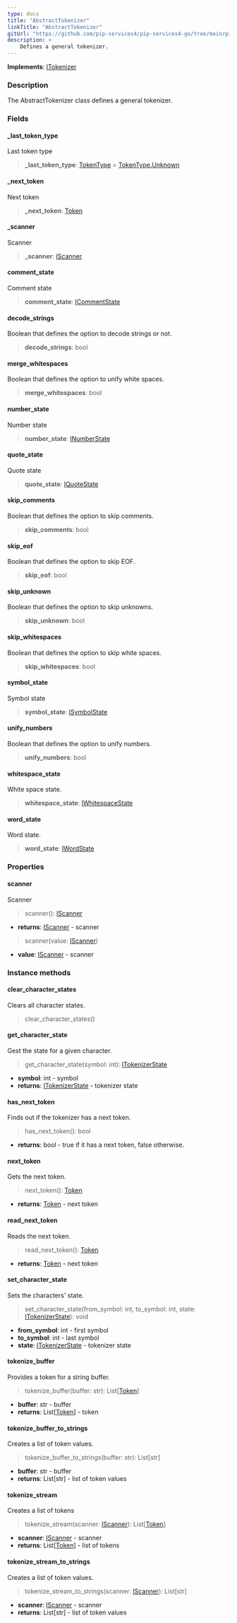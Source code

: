 ```yaml
---
type: docs
title: "AbstractTokenizer"
linkTitle: "AbstractTokenizer"
gitUrl: "https://github.com/pip-services4/pip-services4-go/tree/main/pip-services4-expressions-go"
description: > 
    Defines a general tokenizer.
---
```


**Implements**: [ITokenizer](../itokenizer)

### Description

The AbstractTokenizer class defines a general tokenizer.

### Fields

<span class="hide-title-link">

#### _last_token_type
Last token type
> **_last_token_type**: [TokenType](../token_type) = [TokenType.Unknown](../token_type)

#### _next_token
Next token
> **_next_token**: [Token](../token)

#### _scanner
Scanner
> **_scanner**: [IScanner](../../io/iscanner)


#### comment_state
Comment state
> **comment_state**: [ICommentState](../icomment_state)


#### decode_strings
Boolean that defines the option to decode strings or not.
> **decode_strings**: bool


#### merge_whitespaces
Boolean that defines the option to unify white spaces.
> **merge_whitespaces**: bool


#### number_state
Number state
> **number_state**: [INumberState](../inumber_state)


#### quote_state
Quote state
> **quote_state**: [IQuoteState](../iquote_state)

#### skip_comments
Boolean that defines the option to skip comments.
> **skip_comments**: bool


#### skip_eof
Boolean that defines the option to skip EOF.
> **skip_eof**: bool

#### skip_unknown
Boolean that defines the option to skip unknowns.
> **skip_unknown**: bool


#### skip_whitespaces
Boolean that defines the option to skip white spaces.
> **skip_whitespaces**: bool


#### symbol_state
Symbol state
> **symbol_state**: [ISymbolState](../isymbol_state)

#### unify_numbers
Boolean that defines the option to unify numbers.
> **unify_numbers**: bool


#### whitespace_state
White space state.
> **whitespace_state**: [IWhitespaceState](../iwhitespace_state)


#### word_state
Word state.
> **word_state**: [IWordState](../iword_state)


</span>

### Properties

#### scanner
Scanner
> scanner(): [IScanner](../../io/iscanner)

- **returns**: [IScanner](../../io/iscanner) - scanner


> scanner(value: [IScanner](../../io/iscanner))

- **value**: [IScanner](../../io/iscanner) - scanner


### Instance methods


#### clear_character_states
Clears all character states.

> clear_character_states()

#### get_character_state
Gest the state for a given character.
> get_character_state(symbol: int): [ITokenizerState](../itokenizer_state)

- **symbol**: int - symbol
- **returns**: [ITokenizerState](../itokenizer_state) - tokenizer state

#### has_next_token
Finds out if the tokenizer has a next token.
> has_next_token(): bool

- **returns**: bool - true if it has a next token, false otherwise.

#### next_token
Gets the next token.
> next_token(): [Token](../token)

- **returns**: [Token](../token) - next token

#### read_next_token
Reads the next token.
> read_next_token(): [Token](../token)

- **returns**: [Token](../token) - next token

#### set_character_state
Sets the characters' state.
> set_character_state(from_symbol: int, to_symbol: int, state: [ITokenizerState](../itokenizer_state)): void

- **from_symbol**: int - first symbol
- **to_symbol**: int - last symbol
- **state**: [ITokenizerState](../itokenizer_state) - tokenizer state

#### tokenize_buffer
Provides a token for a string buffer.

> tokenize_buffer(buffer: str): List[[Token](../token)]

- **buffer**: str - buffer
- **returns**: List[[Token](../token)] - token

#### tokenize_buffer_to_strings
Creates a list of token values.

> tokenize_buffer_to_strings(buffer: str): List[str]

- **buffer**: str - buffer
- **returns**: List[str] - list of token values


#### tokenize_stream
Creates a list of tokens

> tokenize_stream(scanner: [IScanner](../../io/iscanner)): List[[Token](../token)]

- **scanner**: [IScanner](../../io/iscanner) - scanner
- **returns**: List[[Token](../token)] - list of tokens


#### tokenize_stream_to_strings
Creates a list of token values.

> tokenize_stream_to_strings(scanner: [IScanner](../../io/iscanner)): List[str]

- **scanner**: [IScanner](../../io/iscanner) - scanner
- **returns**: List[str] - list of token values


